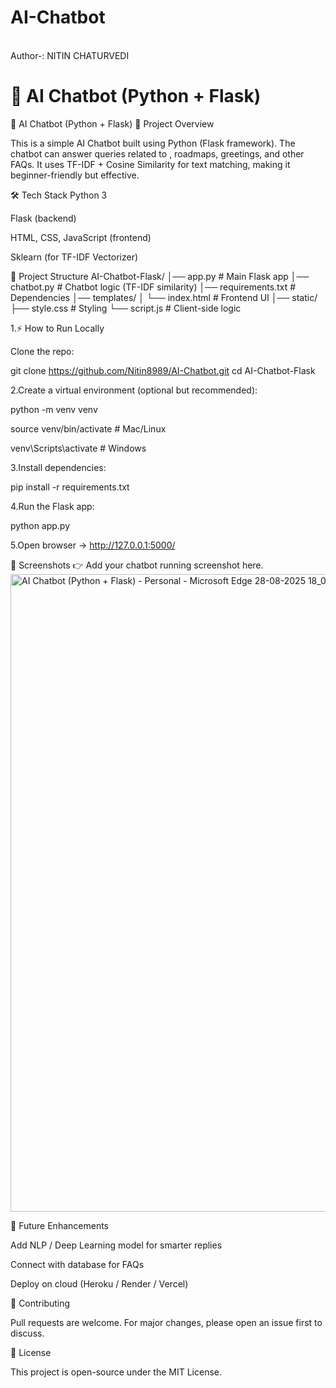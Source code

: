 # AI-Chatbot
<br>
Author-: NITIN CHATURVEDI

# 🤖 AI Chatbot (Python + Flask)
📌 AI Chatbot (Python + Flask)
📖 Project Overview

This is a simple AI Chatbot built using Python (Flask framework).
The chatbot can answer queries related to , roadmaps, greetings, and other FAQs.
It uses TF-IDF + Cosine Similarity for text matching, making it beginner-friendly but effective.


🛠️ Tech Stack
Python 3

Flask (backend)

HTML, CSS, JavaScript (frontend)

Sklearn (for TF-IDF Vectorizer)

📂 Project Structure
AI-Chatbot-Flask/
│── app.py              # Main Flask app
│── chatbot.py          # Chatbot logic (TF-IDF similarity)
│── requirements.txt    # Dependencies
│── templates/
│    └── index.html     # Frontend UI
│── static/
     ├── style.css      # Styling
     └── script.js      # Client-side logic

1.⚡ How to Run Locally

Clone the repo:

git clone https://github.com/Nitin8989/AI-Chatbot.git
cd AI-Chatbot-Flask     

2.Create a virtual environment (optional but recommended):

python -m venv venv

source venv/bin/activate   # Mac/Linux

venv\Scripts\activate      # Windows

3.Install dependencies:

pip install -r requirements.txt

4.Run the Flask app:

python app.py

5.Open browser → http://127.0.0.1:5000/

📸 Screenshots
👉 Add your chatbot running screenshot here.
 <img width="1920" height="1020" alt="AI Chatbot (Python + Flask) - Personal - Microsoft​ Edge 28-08-2025 18_05_03" src="https://github.com/user-attachments/assets/75ac541b-b446-49eb-b44b-4cc4f9442fad" />




🎯 Future Enhancements

Add NLP / Deep Learning model for smarter replies

Connect with database for FAQs

Deploy on cloud (Heroku / Render / Vercel)

🤝 Contributing

Pull requests are welcome. For major changes, please open an issue first to discuss.

📜 License

This project is open-source under the MIT License.
